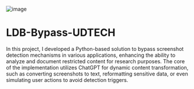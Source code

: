 ![image](https://github.com/user-attachments/assets/11720f77-4c92-41d6-8c15-8a10e7f34366)
# LDB-Bypass-UDTECH
In this project, I developed a Python-based solution to bypass screenshot detection mechanisms in various applications, enhancing the ability to analyze and document restricted content for research purposes. The core of the implementation utilizes ChatGPT for dynamic content transformation, such as converting screenshots to text, reformatting sensitive data, or even simulating user actions to avoid detection triggers.
